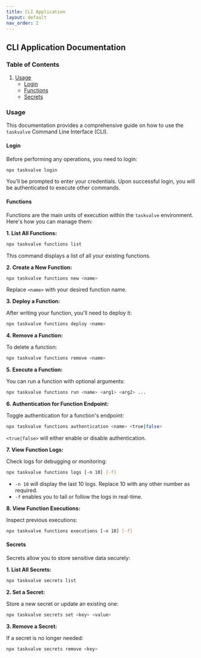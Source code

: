 ```yaml
---
title: CLI Application
layout: default
nav_order: 2
---
```


## CLI Application Documentation

### Table of Contents

1. [Usage](#usage)
   * [Login](#login)
   * [Functions](#functions)
   * [Secrets](#secrets)

### Usage

This documentation provides a comprehensive guide on how to use the `taskvalve` Command Line Interface (CLI). 

#### Login

Before performing any operations, you need to login:

```bash
npx taskvalve login
```

You'll be prompted to enter your credentials. Upon successful login, you will be authenticated to execute other commands.

#### Functions

Functions are the main units of execution within the `taskvalve` environment. Here's how you can manage them:

**1. List All Functions:**

```bash
npx taskvalve functions list
```

This command displays a list of all your existing functions.

**2. Create a New Function:**

```bash
npx taskvalve functions new <name>
```

Replace `<name>` with your desired function name.

**3. Deploy a Function:**

After writing your function, you'll need to deploy it:

```bash
npx taskvalve functions deploy <name>
```

**4. Remove a Function:**

To delete a function:

```bash
npx taskvalve functions remove <name>
```

**5. Execute a Function:**

You can run a function with optional arguments:

```bash
npx taskvalve functions run <name> <arg1> <arg2> ...
```

**6. Authentication for Function Endpoint:**

Toggle authentication for a function's endpoint:

```bash
npx taskvalve functions authentication <name> <true|false>
```

`<true|false>` will either enable or disable authentication.

**7. View Function Logs:**

Check logs for debugging or monitoring:

```bash
npx taskvalve functions logs [-n 10] [-f]
```

- `-n 10` will display the last 10 logs. Replace 10 with any other number as required.
- `-f` enables you to tail or follow the logs in real-time.

**8. View Function Executions:**

Inspect previous executions:

```bash
npx taskvalve functions executions [-n 10] [-f]
```

#### Secrets

Secrets allow you to store sensitive data securely:

**1. List All Secrets:**

```bash
npx taskvalve secrets list
```

**2. Set a Secret:**

Store a new secret or update an existing one:

```bash
npx taskvalve secrets set <key> <value>
```

**3. Remove a Secret:**

If a secret is no longer needed:

```bash
npx taskvalve secrets remove <key>
```

